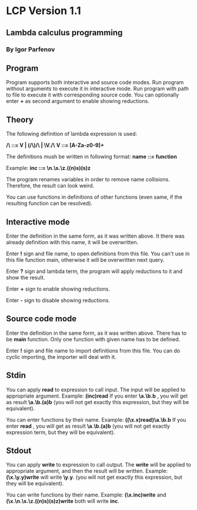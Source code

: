 # LCP Version 1.1
## Lambda calculus programming
### By Igor Parfenov

## Program

Program supports both interactive and source code modes.
Run program without arguments to execute it in interactive mode.
Run program with path to file to execute it with corresponding source code. You can optionally enter **+** as second argument to enable showing reductions.

## Theory

The following definition of lambda expression is used:

**/\\ ::= V | (/\\)/\\ | \\V./\\**
**V ::= [A-Za-z0-9]+**

The definitions mush be written in following format:
**name ::= function**

Example:
**inc ::= \n.\s.\z.((n)s)(s)z**

The program renames variables in order to remove name collisions. Therefore, the result can look weird.

You can use functions in definitions of other functions (even same, if the resulting function can be resolved).

## Interactive mode

Enter the definition in the same form, as it was written above.
It there was already definition with this name, it will be overwritten.

Enter **!** sign and file name, to open definitions from this file. You can't use in this file function main, otherwise it will be overwritten next query.

Enter **?** sign and lambda term, the program will apply reductions to it and show the result.

Enter **+** sign to enable showing reductions.

Enter **-** sign to disable showing reductions.

## Source code mode

Enter the definition in the same form, as it was written above.
There has to be **main** function.
Only one function with given name has to be defined.

Enter **!** sign and file name to import definitions from this file. You can do cyclic importing, the importer will deal with it.

## Stdin

You can apply **read** to expression to call input. The input will be applied to appropriate argument. Example:
**(inc)read**
If you enter
**\a.\b.b**
, you will get as result
**\a.\b.(a)b**
(you will not get exactly this expression, but they will be equivalent).

You can enter functions by their name. Example:
**((\x.x)read)\a.\b.b**
If you enter
**read**
, you will get as result
**\a.\b.(a)b**
(you will not get exactly expression term, but they will be equivalent).

## Stdout

You can apply **write** to expression to call output. The **write** will be applied to appropriate argument, and then the result will be written. Example:
**(\x.\y.y)write**
will write **\y.y**.
(you will not get exactly this expression, but they will be equivalent).

You can write functions by their name. Example:
**(\x.inc)write**
and
**(\x.\n.\s.\z.((n)s)(s)z)write**
both will write **inc**.


